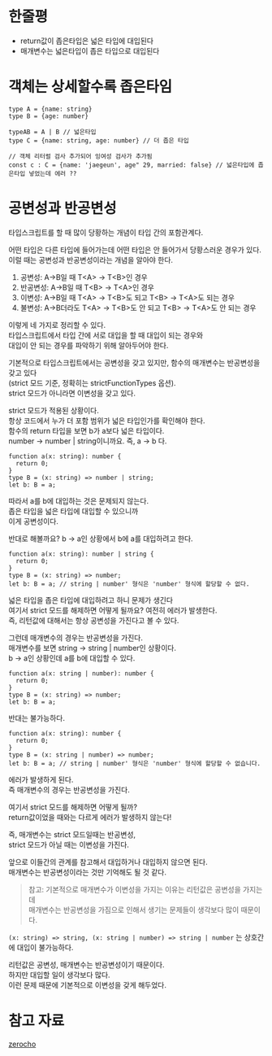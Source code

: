 # 한줄평
* return값이 좁은타입은 넓은 타입에 대입된다
* 매개변수는 넓은타입이 좁은 타입으로 대입된다

# 객체는 상세할수록 좁은타임
```tsx
type A = {name: string}
type B = {age: number}

typeAB = A | B // 넓은타입
type C = {name: string, age: number} // 더 좁은 타입

// 객체 리터럴 검사 추가되어 잉여성 검사가 추가됨
const c : C = {name: 'jaegeun', age" 29, married: false} // 넓은타입에 좁은타입 넣었는데 에러 ??
```

# 공변성과 반공변성
타입스크립트를 할 때 많이 당황하는 개념이 타입 간의 포함관계다.

어떤 타입은 다른 타입에 들어가는데 어떤 타입은 안 들어가서 당황스러운 경우가 있다.    
이럴 때는 공변성과 반공변성이라는 개념을 알아야 한다.  

1. 공변성: A->B일 때 T\<A> -> T\<B>인 경우
2. 반공변성: A->B일 때 T\<B> -> T\<A>인 경우
3. 이변성: A->B일 때 T\<A> -> T\<B>도 되고 T\<B> -> T\<A>도 되는 경우
4. 불변성: A->B더라도 T\<A> -> T\<B>도 안 되고 T\<B> -> T\<A>도 안 되는 경우


이렇게 네 가지로 정리할 수 있다.   
타입스크립트에서 타입 간에 서로 대입을 할 때 대입이 되는 경우와  
대입이 안 되는 경우를 파악하기 위해 알아두어야 한다.  

기본적으로 타입스크립트에서는 공변성을 갖고 있지만, 함수의 매개변수는 반공변성을 갖고 있다  
(strict 모드 기준, 정확히는 strictFunctionTypes 옵션).  
strict 모드가 아니라면 이변성을 갖고 있다.

strict 모드가 적용된 상황이다.  
항상 코드에서 누가 더 포함 범위가 넓은 타입인가를 확인해야 한다.  
함수의 return 타입을 보면 b가 a보다 넓은 타입이다.   
number -> number | string이니까요. 즉, a -> b 다.

```tsx
function a(x: string): number {
  return 0;
}
type B = (x: string) => number | string;
let b: B = a;
```

따라서 a를 b에 대입하는 것은 문제되지 않는다.  
좁은 타입을 넓은 타입에 대입할 수 있으니까   
이게 공변성이다. 

반대로 해볼까요? b -> a인 상황에서 b에 a를 대입하려고 한다.

```tsx
function a(x: string): number | string {
  return 0;
}
type B = (x: string) => number;
let b: B = a; // string | number' 형식은 'number' 형식에 할당할 수 없다.
```

넓은 타입을 좁은 타입에 대입하려고 하니 문제가 생긴다    
여기서 strict 모드를 해제하면 어떻게 될까요? 여전히 에러가 발생한다.   
즉, 리턴값에 대해서는 항상 공변성을 가진다고 볼 수 있다.

그런데 매개변수의 경우는 반공변성을 가진다.  
매개변수를 보면 string -> string | number인 상황이다.   
b -> a인 상황인데 a를 b에 대입할 수 있다.

```tsx
function a(x: string | number): number {
  return 0;
}
type B = (x: string) => number;
let b: B = a;
```

반대는 불가능하다.

```tsx
function a(x: string): number {
  return 0;
}
type B = (x: string | number) => number;
let b: B = a; // string | number' 형식은 'number' 형식에 할당할 수 없습니다. 
```

에러가 발생하게 된다.  
즉 매개변수의 경우는 반공변성을 가진다.

여기서 strict 모드를 해제하면 어떻게 될까?  
return값이었을 때와는 다르게 에러가 발생하지 않는다!   

즉, 매개변수는 strict 모드일때는 반공변성,  
strict 모드가 아닐 때는 이변성을 가진다.

앞으로 이들간의 관계를 참고해서 대입하거나 대입하지 않으면 된다.  
매개변수는 반공변성이라는 것만 기억해도 될 것 같다.

> 참고: 기본적으로 매개변수가 이변성을 가지는 이유는 리턴값은 공변성을 가지는데    
> 매개변수는 반공변성을 가짐으로 인해서 생기는 문제들이 생각보다 많이 때문이다. 

`(x: string) => string, (x: string | number) => string | number` 는 상호간에 대입이 불가능하다.  

리턴값은 공변성, 매개변수는 반공변성이기 때문이다.  
하지만 대입할 일이 생각보다 많다.  
이런 문제 때문에 기본적으로 이변성을 갖게 해두었다.


# 참고 자료
[zerocho](https://www.zerocho.com/category/TypeScript/post/5faa8c657753bd00048a27d8)

